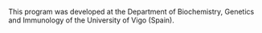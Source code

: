 This program was developed at the Department of Biochemistry, Genetics and Immunology of the University of Vigo (Spain).